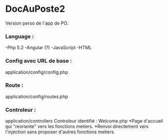 # DocAuPoste2
Version perso de l'app de PO.

### Language : 
-Php 5.2
-Angular (?)
-JavaScript
-HTML

### Config avec URL de base : 
application/config/config.php

### Route :
application/config/routes.php

### Controleur : 
application/controllers 
Controleur identifié : Welcome.php
*Page d'accueil qui "reoriente" vers les fonctions metiers. 
*Renvoi directement vers l'injection sans proposer d'autres fonctions metiers. 


